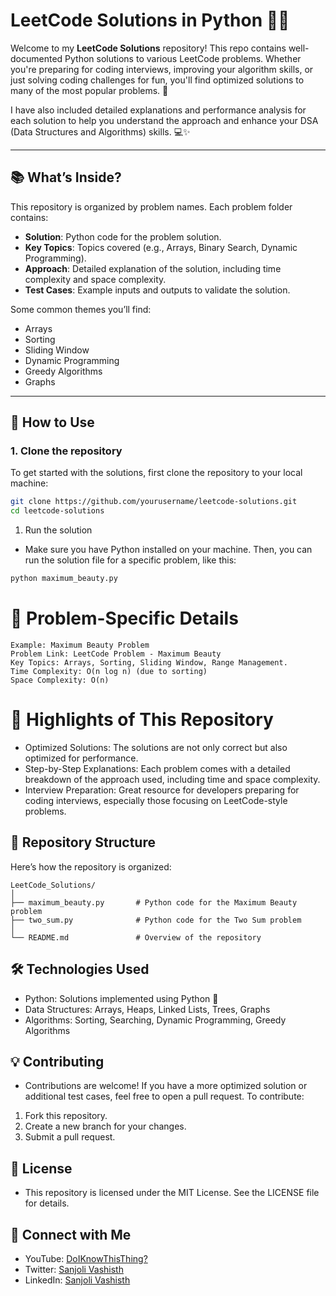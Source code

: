 # LeetCode Solutions in Python 🧑‍💻

Welcome to my **LeetCode Solutions** repository! This repo contains well-documented Python solutions to various LeetCode problems. Whether you're preparing for coding interviews, improving your algorithm skills, or just solving coding challenges for fun, you'll find optimized solutions to many of the most popular problems. 🚀

I have also included detailed explanations and performance analysis for each solution to help you understand the approach and enhance your DSA (Data Structures and Algorithms) skills. 💻✨

---

## 📚 What’s Inside?

This repository is organized by problem names. Each problem folder contains:

- **Solution**: Python code for the problem solution.
- **Key Topics**: Topics covered (e.g., Arrays, Binary Search, Dynamic Programming).
- **Approach**: Detailed explanation of the solution, including time complexity and space complexity.
- **Test Cases**: Example inputs and outputs to validate the solution.

Some common themes you’ll find:
- Arrays
- Sorting
- Sliding Window
- Dynamic Programming
- Greedy Algorithms
- Graphs

---

## 🚀 How to Use

### 1. Clone the repository
To get started with the solutions, first clone the repository to your local machine:
```bash
git clone https://github.com/yourusername/leetcode-solutions.git
cd leetcode-solutions
```
1. Run the solution
- Make sure you have Python installed on your machine. Then, you can run the solution file for a specific problem, like this:

```bash
python maximum_beauty.py
```
# 🧠 Problem-Specific Details
```
Example: Maximum Beauty Problem
Problem Link: LeetCode Problem - Maximum Beauty
Key Topics: Arrays, Sorting, Sliding Window, Range Management.
Time Complexity: O(n log n) (due to sorting)
Space Complexity: O(n)
```
# 🌟 Highlights of This Repository
- Optimized Solutions: The solutions are not only correct but also optimized for performance.
- Step-by-Step Explanations: Each problem comes with a detailed breakdown of the approach used, including time and space complexity.
- Interview Preparation: Great resource for developers preparing for coding interviews, especially those focusing on LeetCode-style problems.
## 📂 Repository Structure

Here’s how the repository is organized:

```plaintext
LeetCode_Solutions/
│
├── maximum_beauty.py       # Python code for the Maximum Beauty problem
├── two_sum.py              # Python code for the Two Sum problem
│
└── README.md               # Overview of the repository
```
## 🛠 Technologies Used
- Python: Solutions implemented using Python 🐍
- Data Structures: Arrays, Heaps, Linked Lists, Trees, Graphs
- Algorithms: Sorting, Searching, Dynamic Programming, Greedy Algorithms

## 💡 Contributing
- Contributions are welcome! If you have a more optimized solution or additional test cases, feel free to open a pull request.
To contribute:

1. Fork this repository.
2. Create a new branch for your changes.
3. Submit a pull request.
## 📜 License
- This repository is licensed under the MIT License. See the LICENSE file for details.
## 🔗 Connect with Me
- YouTube: <a href="https://www.youtube.com/@doiknowthisthing">DoIKnowThisThing?</a>
- Twitter: <a href="https://x.com/SanjoliVashisth">Sanjoli Vashisth</a>
- LinkedIn: <a href="https://www.linkedin.com/in/sanjoli-vashisth-605212311/">Sanjoli Vashisth</a>


